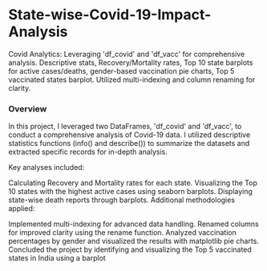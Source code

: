 # State-wise-Covid-19-Impact-Analysis
 Covid Analytics: Leveraging 'df_covid' and 'df_vacc' for comprehensive analysis. Descriptive stats, Recovery/Mortality rates, Top 10 state barplots for active cases/deaths, gender-based vaccination pie charts, Top 5 vaccinated states barplot. Utilized multi-indexing and column renaming for clarity.
### Overview
In this project, I leveraged two DataFrames, 'df_covid' and 'df_vacc', to conduct a comprehensive analysis of Covid-19 data. I utilized descriptive statistics functions (info() and describe()) to summarize the datasets and extracted specific records for in-depth analysis.

Key analyses included:

Calculating Recovery and Mortality rates for each state.
Visualizing the Top 10 states with the highest active cases using seaborn barplots.
Displaying state-wise death reports through barplots.
Additional methodologies applied:

Implemented multi-indexing for advanced data handling.
Renamed columns for improved clarity using the rename function.
Analyzed vaccination percentages by gender and visualized the results with matplotlib pie charts.
Concluded the project by identifying and visualizing the Top 5 vaccinated states in India using a barplot
